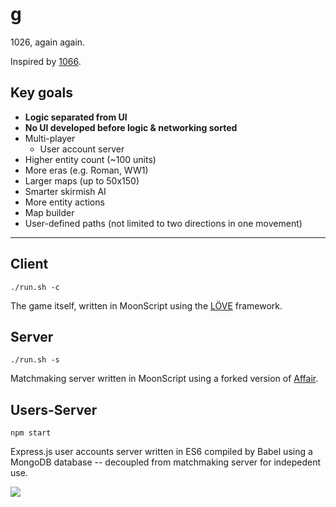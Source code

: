 # g

1026, again again.

Inspired by [1066](https://armorgames.com/play/4594/1066).

## Key goals

* __Logic separated from UI__
* __No UI developed before logic & networking sorted__
* Multi-player
	- User account server
* Higher entity count (~100 units)
* More eras (e.g. Roman, WW1)
* Larger maps (up to 50x150)
* Smarter skirmish AI
* More entity actions
* Map builder
* User-defined paths (not limited to two directions in one movement)

---

## Client

`./run.sh -c`

The game itself, written in MoonScript using the [LÖVE](https://love2d.org/) framework.

## Server

`./run.sh -s`

Matchmaking server written in MoonScript using a forked version of [Affair](https://gitlab.com/cxss/Affair).

## Users-Server

`npm start`

Express.js user accounts server written in ES6 compiled by Babel using a MongoDB database -- decoupled from matchmaking server for indepedent use.

![](https://ftp.cass.si/=UDO2gjMwA.png)